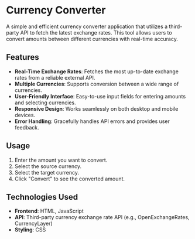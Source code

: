 # Currency Converter

A simple and efficient currency converter application that utilizes a third-party API to fetch the latest exchange rates. This tool allows users to convert amounts between different currencies with real-time accuracy.

## Features

- **Real-Time Exchange Rates**: Fetches the most up-to-date exchange rates from a reliable external API.
- **Multiple Currencies**: Supports conversion between a wide range of currencies.
- **User-Friendly Interface**: Easy-to-use input fields for entering amounts and selecting currencies.
- **Responsive Design**: Works seamlessly on both desktop and mobile devices.
- **Error Handling**: Gracefully handles API errors and provides user feedback.

## Usage

1. Enter the amount you want to convert.
2. Select the source currency.
3. Select the target currency.
4. Click "Convert" to see the converted amount.

## Technologies Used

- **Frontend**: HTML, JavaScript
- **API**: Third-party currency exchange rate API (e.g., OpenExchangeRates, CurrencyLayer)
- **Styling**: CSS
